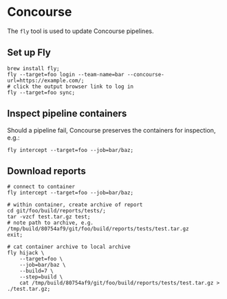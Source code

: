 # Concourse

The `fly` tool is used to update Concourse pipelines.

## Set up Fly

```shell
brew install fly;
fly --target=foo login --team-name=bar --concourse-url=https://example.com/;
# click the output browser link to log in
fly --target=foo sync;
```

## Inspect pipeline containers

Should a pipeline fail, Concourse preserves the containers for inspection, e.g.:

```shell
fly intercept --target=foo --job=bar/baz;
```

## Download reports

```shell
# connect to container
fly intercept --target=foo --job=bar/baz;

# within container, create archive of report
cd git/foo/build/reports/tests/;
tar -vzcf test.tar.gz test;
# note path to archive, e.g. /tmp/build/80754af9/git/foo/build/reports/tests/test.tar.gz
exit;

# cat container archive to local archive
fly hijack \
    --target=foo \
    --job=bar/baz \
    --build=7 \
    --step=build \
    cat /tmp/build/80754af9/git/foo/build/reports/tests/test.tar.gz > ./test.tar.gz;
```
